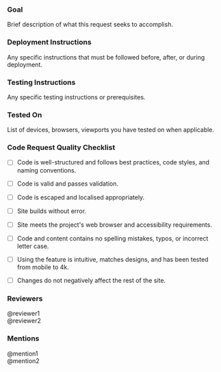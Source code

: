 ### Goal
Brief description of what this request seeks to accomplish.  

### Deployment Instructions
Any specific instructions that must be followed before, after, or during deployment.

### Testing Instructions
Any specific testing instructions or prerequisites.  

### Tested On
List of devices, browsers, viewports you have tested on when applicable.

### Code Request Quality Checklist
- [ ] Code is well-structured and follows best practices, code styles, and naming conventions.  
- [ ] Code is valid and passes validation.  
- [ ] Code is escaped and localised appropriately.   
- [ ] Site builds without error.  
- [ ] Site meets the project's web browser and accessibility requirements.  
- [ ] Code and content contains no spelling mistakes, typos, or incorrect letter case.  
- [ ] Using the feature is intuitive, matches designs, and has been tested from mobile to 4k.  
- [ ] Changes do not negatively affect the rest of the site.  


### Reviewers
@reviewer1  
@reviewer2  

### Mentions
@mention1  
@mention2
